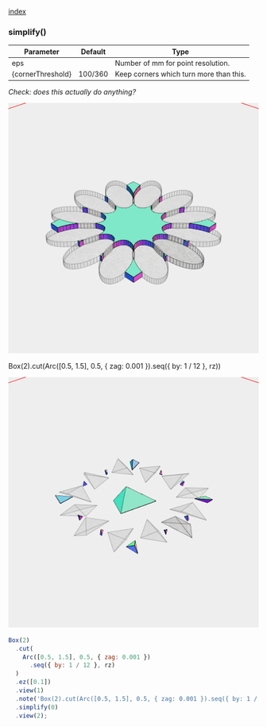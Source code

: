 [index](../../nb/api/index.md)
### simplify()
Parameter|Default|Type
---|---|---
eps||Number of mm for point resolution.
{cornerThreshold}|100/360|Keep corners which turn more than this.

_Check: does this actually do anything?_

![Image](simplify.md.$2_1.png)

Box(2).cut(Arc([0.5, 1.5], 0.5, { zag: 0.001 }).seq({ by: 1 / 12 }, rz))

![Image](simplify.md.$2_2.png)

```JavaScript
Box(2)
  .cut(
    Arc([0.5, 1.5], 0.5, { zag: 0.001 })
      .seq({ by: 1 / 12 }, rz)
  )
  .ez([0.1])
  .view(1)
  .note('Box(2).cut(Arc([0.5, 1.5], 0.5, { zag: 0.001 }).seq({ by: 1 / 12 }, rz))')
  .simplify(0)
  .view(2);
```
